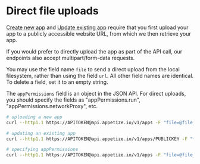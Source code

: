 # Direct file uploads

[Create new app](create-new-app.md) and [Update existing app](update-existing-app.md) require that you first upload your app to a publicly accessible website URL, from which we then retrieve your app.

If you would prefer to directly upload the app as part of the API call, our endpoints also accept multipart/form-data requests.

You may use the field name `file` to send a direct upload from the local filesystem, rather than using the field `url`. All other field names are identical. To delete a field, set it to an empty string.

The `appPermissions` field is an object in the JSON API. For direct uploads, you should specify the fields as "appPermissions.run", "appPermissions.networkProxy", etc.

```bash
# uploading a new app
curl --http1.1 https://APITOKEN@api.appetize.io/v1/apps -F "file=@file_to_upload.zip" -F "platform=ios"

# updating an existing app
curl --http1.1 https://APITOKEN@api.appetize.io/v1/apps/PUBLICKEY -F "file=@file_to_upload.zip" -F "platform=ios"

# specifying appPermissions
curl --http1.1 https://APITOKEN@api.appetize.io/v1/apps -F "file=@file_to_upload.zip" -F "platform=ios" -F "appPermissions.run=public"
```


